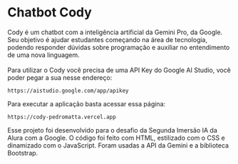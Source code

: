 # Chatbot Cody
Cody é um chatbot com a inteligência artificial da Gemini Pro, da Google. Seu objetivo é ajudar estudantes começando na área de tecnologia, podendo responder dúvidas sobre programação e auxiliar no entendimento de uma nova linguagem.
<br><br>Para utilizar o Cody você precisa de uma API Key do Google AI Studio, você poder pegar a sua nesse endereço:
```
https://aistudio.google.com/app/apikey
```
Para executar a aplicação basta acessar essa página:
```
https://cody-pedromatta.vercel.app
```
Esse projeto foi desenvolvido para o desafio da Segunda Imersão IA da Alura com a Google.
O código foi feito com HTML, estilizado com o CSS e dinamizado com o JavaScript. Foram usadas a API da Gemini e a biblioteca Bootstrap.
